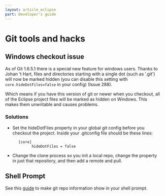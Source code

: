 ```yaml
---
layout: article_eclipse
part: Developer's guide
---
```


# Git tools and hacks

## Windows checkout issue

As of Git 1.6.5.1 there is a special new feature for windows users. Thanks to Johan ‘t Hart, files and directories starting with a single dot (such as '.git') will now be marked hidden (you can disable this setting with `core.hideDotFiles=false` in your config) (Issue 288).

Which means if you have this version of git or newer when you checkout, all of the Eclipse project files will be marked as hidden on Windows. This makes them unwritable and causes problems.

### Solutions

-   Set the hideDotFiles property in your global git config before you checkout the project. Inside your .gitconfig file should be these lines:

  ```
        [core]
              hideDotFiles = false
  ```

-   Change the clone process so you init a local repo, change the property in just that repository, and then add a remote and pull.

## Shell Prompt

See this [guide](https://github.com/guides/put-your-git-branch-name-in-your-shell-prompt) to make git repo information show in your shell prompt.

